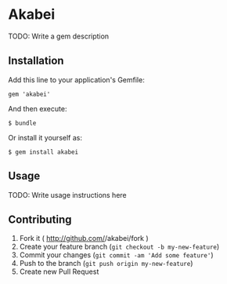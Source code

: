 # Akabei

TODO: Write a gem description

## Installation

Add this line to your application's Gemfile:

    gem 'akabei'

And then execute:

    $ bundle

Or install it yourself as:

    $ gem install akabei

## Usage

TODO: Write usage instructions here

## Contributing

1. Fork it ( http://github.com/<my-github-username>/akabei/fork )
2. Create your feature branch (`git checkout -b my-new-feature`)
3. Commit your changes (`git commit -am 'Add some feature'`)
4. Push to the branch (`git push origin my-new-feature`)
5. Create new Pull Request
